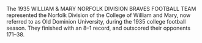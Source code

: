 The 1935 WILLIAM & MARY NORFOLK DIVISION BRAVES FOOTBALL TEAM represented the Norfolk Division of the College of William and Mary, now referred to as Old Dominion University, during the 1935 college football season. They finished with an 8–1 record, and outscored their opponents 171–38.
